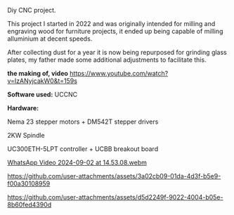 
Diy CNC project.

This project I started in 2022 and was originally intended for milling and engraving wood for furniture projects, it ended up being capable of milling alluminium at decent speeds.

After collecting dust for a year it is now being repurposed for grinding glass plates, my father made some additional adjustments to facilitate this.

**the making of, video** https://www.youtube.com/watch?v=IzANyjcakW0&t=159s

**Software used:** UCCNC

**Hardware:**

Nema 23 stepper motors + DM542T stepper drivers

2KW Spindle

UC300ETH-5LPT controller + UCBB breakout board 




[WhatsApp Video 2024-09-02 at 14.53.08.webm](https://github.com/user-attachments/assets/b872d762-b0eb-4ea0-a6f5-3bc19f8cb87a)


https://github.com/user-attachments/assets/3a02cb09-01da-4d3f-b5e9-f00a30108959


https://github.com/user-attachments/assets/d5d2249f-9022-4004-b05e-8b60fed4390d

